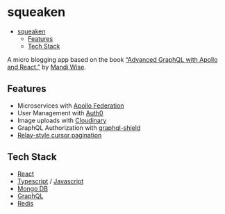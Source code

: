 # squeaken

- [squeaken](#squeaken)
	- [Features](#features)
	- [Tech Stack](#tech-stack)

A micro blogging app based on the book [“Advanced GraphQL with Apollo and React.”](https://8bit.press/book/advanced-graphql) by [Mandi Wise](https://twitter.com/mandiwise).

## Features
- Microservices with [Apollo Federation](https://www.apollographql.com/docs/federation/)
- User Management with [Auth0](https://auth0.com/)
- Image uploads with [Cloudinary](https://cloudinary.com/)
- GraphQL Authorization with [graphql-shield](https://www.graphql-shield.com/)
- [Relay-style cursor pagination](https://www.apollographql.com/docs/react/pagination/cursor-based/#relay-style-cursor-pagination)

## Tech Stack
- [React](https://reactjs.org/)
- [Typescript](https://www.typescriptlang.org/) / [Javascript](https://www.javascript.com/)
- [Mongo DB](https://www.mongodb.com/)
- [GraphQL](https://graphql.org/)
- [Redis](https://redis.io/)